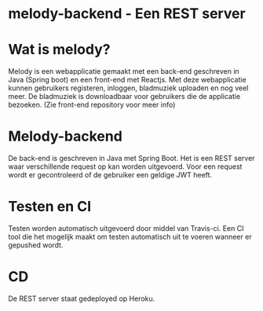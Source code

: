 # melody-backend - Een REST server 

# Wat is melody?
Melody is een webapplicatie gemaakt met een back-end geschreven in Java (Spring boot) en een front-end met Reactjs. Met deze webapplicatie kunnen gebruikers registeren, inloggen, bladmuziek uploaden en nog veel meer. De bladmuziek is downloadbaar voor gebruikers die de applicatie bezoeken. (Zie front-end repository voor meer info)

# Melody-backend
De back-end is geschreven in Java met Spring Boot. Het is een REST server waar verschillende request op kan worden uitgevoerd. Voor een request wordt er gecontroleerd of de gebruiker een geldige JWT heeft.

# Testen en CI
Testen worden automatisch uitgevoerd door middel van Travis-ci. Een CI tool die het mogelijk maakt om testen automatisch uit te voeren wanneer er gepushed wordt.

# CD
De REST server staat gedeployed op Heroku.

